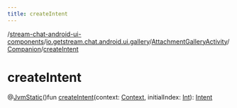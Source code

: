 ```yaml
---
title: createIntent
---
```

/[stream-chat-android-ui-components](../../../index.md)/[io.getstream.chat.android.ui.gallery](../../index.md)/[AttachmentGalleryActivity](../index.md)/[Companion](index.md)/[createIntent](createIntent.md)  
  
  
  
# createIntent  
@[JvmStatic](https://kotlinlang.org/api/latest/jvm/stdlib/kotlin.jvm/-jvm-static/index.html)()fun [createIntent](createIntent.md)(context: [Context](https://developer.android.com/reference/kotlin/android/content/Context.html), initialIndex: [Int](https://kotlinlang.org/api/latest/jvm/stdlib/kotlin/-int/index.html)): [Intent](https://developer.android.com/reference/kotlin/android/content/Intent.html)
